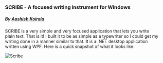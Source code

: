 ### SCRIBE - A focused writing instrument for Windows
##### By [Aashish Koirala](http://aashishkoirala.github.io)

SCRIBE is a very simple and very focused application that lets you write plain text. That is it! I built it to be as simple as a typewriter so I could get my writing done in a manner similar to that. It is a .NET desktop application written using WPF. Here is a quick snapshot of what it looks like.

![Scribe](http://aashishkoirala.github.io/scribe/screenshot.png)

